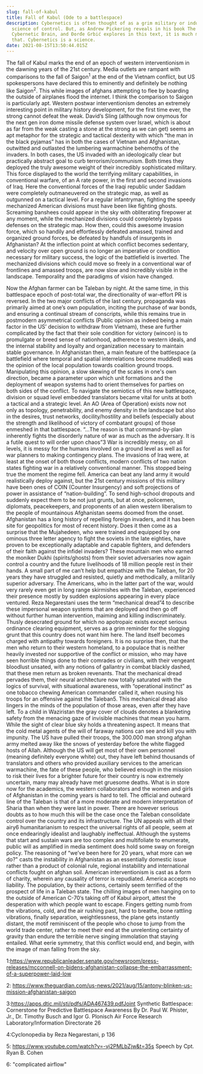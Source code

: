 ```yaml
---
slug: fall-of-kabul
title: Fall of Kabul (Ode to a battlespace)
description: Cybernetics is often thought of as a grim military or industrial
  science of control. But, as Andrew Pickering reveals in his book The
  Cybernetic Brain, and Đorđe Grbić explores in this text, it is much more than
  that. Cybernetics is a science.
date: 2021-08-15T13:50:44.015Z
---
```

The fall of Kabul marks the end of an epoch of western interventionism in the dawning years of the 21st century. Media outlets are rampant with comparisons to the fall of Saigon<sup>1</sup> at the end of the Vietnam conflict, but US spokespersons have declared this to eminently and definitely be nothing like Saigon<sup>2</sup>. This while images of afghans attempting to flee by boarding the outside of airplanes flood the internet. I think the comparison to Saigon is particularly apt. Western postwar interventionism denotes an extremely interesting point in military history development, for the first time ever, the strong cannot defeat the weak. David’s Sling (although now onymous for the next gen iron dome missile defense system over Israel, which is about as far from the weak casting a stone at the strong as we can get) seems an apt metaphor for the strategic and tactical dexterity with which “the man in the black pyjamas” has in both the cases of Vietnam and Afghanistan, outwitted and outlasted the lumbering warmachine behemoths of the invaders.
In both cases, the US invaded with an ideologically clear but practically abstract goal to curb terrorism/communism. Both times they deployed the truly awesome weight of their incredibly sophisticated military. This force displayed to the world the terrifying military capabilities, in conventional warfare, of an A rate power, in the first and second invasions of Iraq. Here the conventional forces of the Iraqi republic under Saddam were completely outmaneuvered on the strategic map, as well as outgunned on a tactical level. For a regular infantryman, fighting the speedy mechanized American divisions must have been like fighting ghosts. Screaming banshees could appear in the sky with obliterating firepower at any moment, while the mechanized divisions could completely bypass defenses on the strategic map. How then, could this awesome invasion force, which so handily and effortlessly defeated amassed, trained and organized ground forces, be defeated by handfuls of insurgents in Afghanistan?
At the inflection point at which conflict becomes sedentary, and velocity over open ground is no longer an imperative or condition necessary for military success, the logic of the battlefield is inverted. The mechanized divisions which could move so freely in a conventional war of frontlines and amassed troops, are now slow and incredibly visible in the landscape. Temporality and the paradigms of vision have changed.

Now the Afghan farmer can be Taleban by night. At the same time, in this battlespace epoch of post-total war, the directionality of war-effort PR is reversed. In the two major conflicts of the last century, propaganda was primarily aimed at one’s own population, inciting the purchase of war bonds, and ensuring a continual stream of conscripts, while this remains true in postmodern asymmetrical conflicts (Public opinion as indeed being a main factor in the US’ decision to withdraw from Vietnam), these are further complicated by the fact that their sole condition for victory (wincon) is to promulgate or breed sense of nationhood, adherence to western ideals, and the internal stability and loyalty and organization necessary to maintain stable governance. 
In Afghanistan then, a main feature of the battlespace (a battlefield where temporal and spatial interrelations become muddled) was the opinion of the local population towards coalition ground troops. Manipulating this opinion, a slow skewing of the scales in one's own direction, became a parameter upon which unit formations and the deployment of weapon systems had to orient themselves for parties on both sides of the conflict. To navigate the semiotics of this new battlespace, division or squad level embedded translators became vital for units at both a tactical and a strategic level. An AO (Area of Operation) exists now not only as topology, penetrability, and enemy density in the landscape but also in the desires, trust networks, docility/hostility and beliefs (especially about the strength and likelihood of victory of combatant groups) of those enmeshed in that battlespace. 
“...The reason is that command-by-plan inherently fights the disorderly nature of war as much as the adversary. It is a futile quest to will order upon chaos”3
War is incredibly messy, on all levels, it is messy for the humans involved on a ground level as well as for war planners to making contingency plans. 
The invasions of Iraq were, at least at the onset of both those conflicts, modern conflicts of two nation states fighting war in a relatively conventional manner. This stopped being true the moment the regime fell. America can beat any land army it would realistically deploy against, but the 21st century missions of this military have been ones of COIN (Counter Insurgency) and soft projections of power in assistance of “nation-building”. To send high-school dropouts and suddenly expect them to be not just grunts, but at once, policemen, diplomats, peacekeepers, and proponents of an alien western liberalism to the people of mountainous Afghanistan seems doomed from the onset.
Afghanistan has a long history of repelling foreign invaders, and it has been site for geopolitics for most of recent history. Does it then come as a surprise that the Mujahedeen, who were trained and equipped by one ominous three letter agency to fight the soviets in the late eighties, have proven to be exceptionally adaptable and capable fighters, and defenders of their faith against the infidel invaders? These mountain men who earned the moniker Dukhi (spirits/ghosts) from their soviet adversaries now again control a country and the future livelihoods of 18 million people rest in their hands.
A small part of me can’t help but empathize with the Taleban, for 20 years they have struggled and resisted, quietly and methodically, a militarily superior adversary. The Americans, who in the latter part of the war, would very rarely even get in long range skirmishes with the Taleban, experienced their presence mostly by sudden explosions appearing in every place ventured. 
Reza Negarestani uses the term “mechanical dread”4 to describe these impersonal weapon systems that are deployed and then go off without further human intervention, maiming and killing indiscriminately. Thusly desecrated ground for which no apotropaic exists except serious ordinance clearing equipment, serves as a grim reminder for the slogging grunt that this country does not want him here. The land itself becomes charged with antipathy towards foreigners. It is no surprise then, that the men who return to their western homeland, to a populace that is neither heavily invested nor supportive of the conflict or mission, who may have seen horrible things done to their comrades or civilians, with their vengeant bloodlust unsated, with any notions of gallantry in combat blackly dashed, that these men return as broken revenants. That the mechanical dread pervades them, their neural architecture now totally saturated with the logics of survival, with situational awareness, with “operational instinct” as one tobacco chewing American commander called it, when rousing his troops for an offensive against the Taleban5.
This mechanical dread also lingers in the minds of  the population of those areas, even after they have left. To a child in Waziristan the gray cover of clouds denotes a blanketing safety from the menacing gaze of invisible machines that mean you harm. While the sight of clear blue sky holds a threatening aspect. It means that the cold metal agents of the will of faraway nations can see and kill you with impunity.
The US have pulled their troops, the 300.000 man strong afghan army melted away like the snows of yesterday before the white flagged hosts of Allah. Although the US will get most of their own personnel (meaning definitely everyone white) out, they have left behind thousands of translators and others who provided auxiliary services to the american warmachine, the fate of these people, who believed enough in the mission to risk their lives for a brighter future for their country is now extremely uncertain, many may already have met gruesome deaths.
What is in store now for the academics, the western collaborators and the women and girls of Afghanistan in the coming years is hard to tell. The official and outward line of the Taleban is that of a more moderate and modern interpretation of Sharia than when they were last in power. There are however serious doubts as to how much this will be the case once the Taleban consolidate control over the country and its infrastructure. The UN appeals with all their airy6 humanitarianism to respect the universal rights of all people, seem at once endearingly idealist and laughably ineffectual.
Although the systems that start and sustain wars are too complex and multifoliate to enumerate, public will as amplified in media sentiment does hold some sway on foreign policy. The reasoning of “we’ve been here for 20 years, what more can we do?" casts the instability in Afghanistan as an essentially domestic issue rather than a product of colonial rule, regional instability and international conflicts fought on afghan soil. American interventionism is cast as a form of charity, wherein any causality of terror is repudiated. America accepts no liability.
The population, by their actions, certainly seem terrified of the prospect of life in a Taleban state. The chilling images of men hanging on to the outside of American C-70‘s taking off of Kabul airport, attest the desperation with which people want to escape. Fingers getting numb from the vibrations, cold, and the air rushing past, hard to breathe, bone rattling vibrations, finally separation, weightlessness, the plane gets instantly distant, the motif reminiscent of the people who chose to jump from the world trade center, rather to meet their end at the unrelenting certainty of gravity than endure the terrible nerve singing immolation that staying entailed.
What eerie symmetry, that this conflict would end, and begin, with the image of man falling from the sky.

1:https://www.republicanleader.senate.gov/newsroom/press-releases/mcconnell-on-bidens-afghanistan-collapse-the-embarrassment-of-a-superpower-laid-low

2: https://www.theguardian.com/us-news/2021/aug/15/antony-blinken-us-mission-afghanistan-saigon

3:https://apps.dtic.mil/sti/pdfs/ADA467439.pdfJoint Synthetic Battlespace: Cornerstone for Predictive Battlespace Awareness By Dr. Paul W. Phister, Jr., Dr. Timothy Busch and Igor G. Plonisch Air Force Research Laboratory/Information Directorate 26

4:Cyclonopedia by Reza Negarestani, p 136

5: https://www.youtube.com/watch?v=-vj2PMLbZjw&t=35s Speech by Cpt. Ryan B. Cohen

6: "complicated airflow"